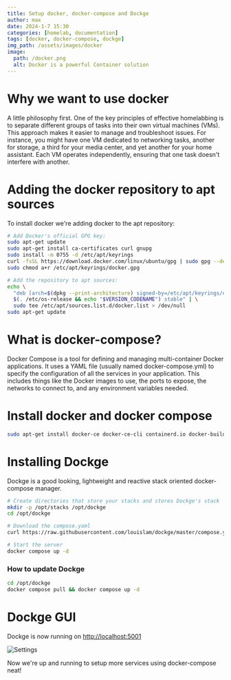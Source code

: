 ```yaml
---
title: Setup docker, docker-compose and Dockge
author: max
date: 2024-1-7 15:30
categories: [homelab, documentation]
tags: [docker, docker-compose, dockge]
img_path: /assets/images/docker
image:
  path: /docker.png
  alt: Docker is a powerful Container solution
---
```


# Why we want to use docker
A little philosophy first. One of the key principles of effective homelabbing is to separate different groups of tasks into their own virtual machines (VMs). This approach makes it easier to manage and troubleshoot issues. For instance, you might have one VM dedicated to networking tasks, another for storage, a third for your media center, and yet another for your home assistant. Each VM operates independently, ensuring that one task doesn't interfere with another.

# Adding the docker repository to apt sources

To install docker we're adding docker to the apt repository:

```bash
# Add Docker's official GPG key:
sudo apt-get update
sudo apt-get install ca-certificates curl gnupg
sudo install -m 0755 -d /etc/apt/keyrings
curl -fsSL https://download.docker.com/linux/ubuntu/gpg | sudo gpg --dearmor -o /etc/apt/keyrings/docker.gpg
sudo chmod a+r /etc/apt/keyrings/docker.gpg

# Add the repository to apt sources:
echo \
  "deb [arch=$(dpkg --print-architecture) signed-by=/etc/apt/keyrings/docker.gpg] https://download.docker.com/linux/ubuntu \
  $(. /etc/os-release && echo "$VERSION_CODENAME") stable" | \
  sudo tee /etc/apt/sources.list.d/docker.list > /dev/null
sudo apt-get update
```

# What is docker-compose?

Docker Compose is a tool for defining and managing multi-container Docker applications. It uses a YAML file (usually named docker-compose.yml) to specify the configuration of all the services in your application. This includes things like the Docker images to use, the ports to expose, the networks to connect to, and any environment variables needed.

# Install docker and docker compose

```bash
sudo apt-get install docker-ce docker-ce-cli containerd.io docker-buildx-plugin docker-compose-plugin
```

# Installing Dockge
Dockge is a good looking, lightweight and reactive stack oriented docker-compose manager.

```bash
# Create directories that store your stacks and stores Dockge's stack
mkdir -p /opt/stacks /opt/dockge
cd /opt/dockge

# Download the compose.yaml
curl https://raw.githubusercontent.com/louislam/dockge/master/compose.yaml --output compose.yaml

# Start the server
docker compose up -d
```

### How to update Dockge

```bash
cd /opt/dockge
docker compose pull && docker compose up -d
```


# Dockge GUI
Dockge is now running on [http://localhost:5001](http://localhost:5001)

![Settings](dockge.png)



Now we're up and running to setup more services using docker-compose  neat! 